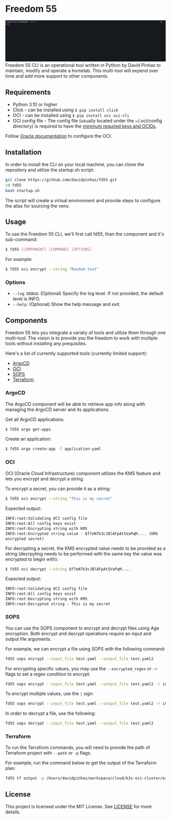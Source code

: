 # Freedom 55
![](images/menu.gif)
Freedom 55 CLI is an operational tool written in Python by David Pinhas to maintain, modify and operate a homelab.
This multi-tool will expend over time and add more support to other components.

## Requirements
- Python 3.10 or higher
- Click - can be installed using `$ pip install click`
- OCI - can be installed using `$ pip install oci oci-cli`
- OCI config file - The config file (usually located under the ~/.oci/config directory) is required to have the [minimum required keys and OCIDs](https://docs.oracle.com/en-us/iaas/Content/API/Concepts/apisigningkey.htm#Required_Keys_and_OCIDs).

Follow [Oracle documentation](https://docs.oracle.com/en-us/iaas/Content/API/SDKDocs/cliinstall.htm#configfile) to configure the OCI. 

## Installation
In order to install the CLI on your local machine, you can clone the repository and utilize the startup.sh script:
```bash
git clone https://github.com/davidpinhas/fd55.git
cd fd55
bash startup.sh
```
The script will create a virtual environment and provide steps to configure the alias for sourcing the venv.

## Usage
To use the Freedom 55 CLI, we'll first call fd55, than the component and it's sub-command:
```bash
$ fd55 [COMPONENT] [COMMAND] [OPTIONS]
```
For example:
```bash
$ fd55 oci encrypt --string "Random text"
```

### Options
- `--log DEBUG`: (Optional) Specify the log level. If not provided, the default level is INFO.
- `--help`: (Optional) Show the help message and exit.

## Components
Freedom 55 lets you integrate a variaty of tools and utilize them through one multi-tool.
The vision is to provide you the freedom to work with multiple tools without installing any prequisites.

Here's a list of currently supported tools (currently limited support):
* [ArgoCD](###Argocd)
* [OCI](###OCI)
* [SOPS](###SOPS)
* [Terraform](###Terraform)

### ArgoCD
The ArgoCD component will be able to retrieve app info along with managing the ArgoCD server and its applications.

Get all ArgoCD applications:
```bash
$ fd55 argo get-apps
```

Create an application:
```bash
$ fd55 argo create-app -f application-yaml
```

### OCI
OCI (Oracle Cloud Infrastructure) component utilizes the KMS feature and lets you encrypt and decrypt a string.

To encrypt a secret, you can provide it as a string:
```bash
$ fd55 oci encrypt --string "This is my secret"
```

Expected output:
```
INFO:root:Validating OCI config file
INFO:root:All config keys exist
INFO:root:Encrypting string with KMS
INFO:root:Encrypted string value - Qf7eN7k3cJBlAFpAtSVaPqM.... (KMS encrypted secret)
```

For decrypting a secret, the KMS encrypted value needs to be provided as a string (decrpyting needs to be performed with the same key the value was encrypted to begin with):
```bash
$ fd55 oci decrypt --string Qf7eN7k3cJBlAFpAtSVaPqM....
```

Expected output:
```
INFO:root:Validating OCI config file
INFO:root:All config keys exist
INFO:root:Decrypting string with KMS
INFO:root:Decrypted string - This is my secret
```

### SOPS
You can use the SOPS component to encrypt and decrypt files using Age encryption.
Both encrypt and decrypt operations require an input and output file arguments.

For example, we can encrypt a file using SOPS with the following command:
```bash
fd55 sops encrypt --input_file test.yaml --output_file test.yaml2
```

For encrypting specific values, you may use the ``--encrypted_regex`` or ``-r`` flags to set a regex condition to encrypt:
```bash
fd55 sops encrypt --input_file test.yaml --output_file test.yaml2 -r ingress
```

To encrypt multiple values, use the ``|`` sign:
```bash
fd55 sops encrypt --input_file test.yaml --output_file test.yaml2 -r ingress|domain|spec
```

In order to decrypt a file, use the following:
```bash
fd55 sops decrypt --input_file test.yaml --output_file test.yaml2
```

### Terraform
To run the Terraform commands, you will need to provide the path of Terraform project with ``--path`` or ``-p`` flags.

For example, run the command below to get the output of the Terraform plan:
```bash
fd55 tf output -p /Users/davidpinhas/workspace/cloud/k3s-oci-cluster/example
```

## License
This project is licensed under the MIT License. See [LICENSE](/LICENSE.md) for more details.
